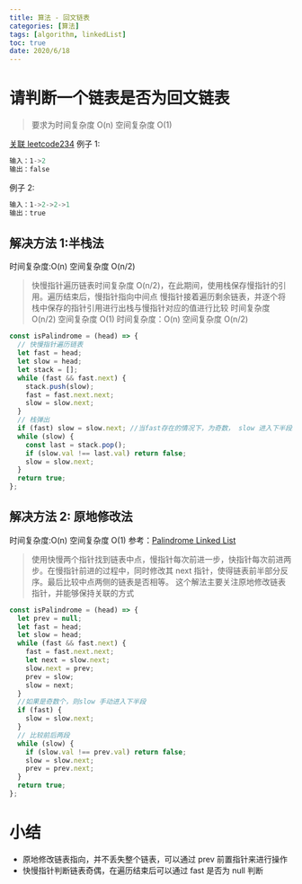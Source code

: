 ```yaml
---
title: 算法 - 回文链表
categories: [算法]
tags: [algorithm, linkedList]
toc: true
date: 2020/6/18
---
```


# 请判断一个链表是否为回文链表

> 要求为时间复杂度 O(n) 空间复杂度 O(1)

[关联 leetcode234](https://leetcode-cn.com/problems/palindrome-linked-list/)
例子 1:

```js
输入：1->2
输出：false
```

例子 2:

```js
输入：1->2->2->1
输出：true
```

## 解决方法 1:半栈法

时间复杂度:O(n) 空间复杂度 O(n/2)

> 快慢指针遍历链表时间复杂度 O(n/2)，在此期间，使用栈保存慢指针的引用。遍历结束后，慢指针指向中间点
> 慢指针接着遍历剩余链表，并逐个将栈中保存的指针引用进行出栈与慢指针对应的值进行比较 时间复杂度 O(n/2) 空间复杂度 O(1)
> 时间复杂度：O(n) 空间复杂度 O(n/2)

```js
const isPalindrome = (head) => {
  // 快慢指针遍历链表
  let fast = head;
  let slow = head;
  let stack = [];
  while (fast && fast.next) {
    stack.push(slow);
    fast = fast.next.next;
    slow = slow.next;
  }
  // 栈弹出
  if (fast) slow = slow.next; //当fast存在的情况下，为奇数， slow 进入下半段。否则slow 已为下半段
  while (slow) {
    const last = stack.pop();
    if (slow.val !== last.val) return false;
    slow = slow.next;
  }
  return true;
};
```

## 解决方法 2: 原地修改法

时间复杂度:O(n) 空间复杂度 O(1)
参考：[Palindrome Linked List](https://github.com/andavid/leetcode-java/blob/master/note/234/README.md)

> 使用快慢两个指针找到链表中点，慢指针每次前进一步，快指针每次前进两步。在慢指针前进的过程中，同时修改其 next 指针，使得链表前半部分反序。最后比较中点两侧的链表是否相等。
> 这个解法主要关注原地修改链表指针，并能够保持关联的方式

```js
const isPalindrome = (head) => {
  let prev = null;
  let fast = head;
  let slow = head;
  while (fast && fast.next) {
    fast = fast.next.next;
    let next = slow.next;
    slow.next = prev;
    prev = slow;
    slow = next;
  }
  //如果是奇数个，则slow 手动进入下半段
  if (fast) {
    slow = slow.next;
  }
  // 比较前后两段
  while (slow) {
    if (slow.val !== prev.val) return false;
    slow = slow.next;
    prev = prev.next;
  }
  return true;
};
```

# 小结

- 原地修改链表指向，并不丢失整个链表，可以通过 prev 前置指针来进行操作
- 快慢指针判断链表奇偶，在遍历结束后可以通过 fast 是否为 null 判断

